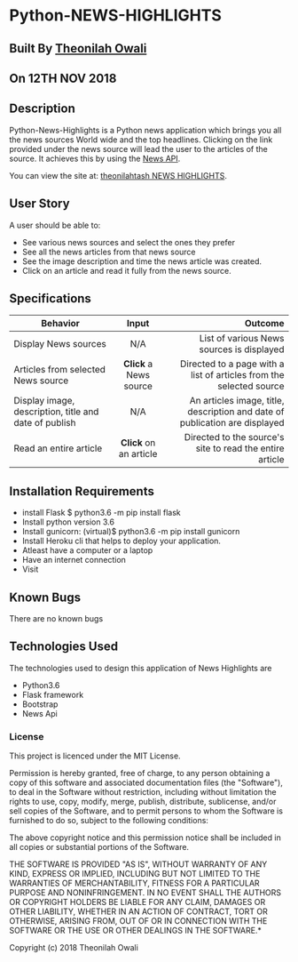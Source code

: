 # Python-NEWS-HIGHLIGHTS

## Built By [Theonilah Owali](https://github.com/theonilahtash/)

## On 12TH NOV 2018

## Description
Python-News-Highlights is a Python news application which brings you all the news sources World wide and the top headlines. Clicking on the link provided under the news source will lead the user to the articles of the source. It achieves this by using the [News API](https://newsapi.org/).

You can view the site at: [ theonilahtash NEWS HIGHLIGHTS](https://theonilahtash.herokuapp.com/).

## User Story
A user should be able to:
* See various news sources and select the ones they prefer
* See all the news articles from that news source
* See the image description and time the news article was created.
* Click on an article and read it fully from the news source.



## Specifications
| Behavior        | Input           | Outcome  |
| ------------- |:-------------:| -----:|
| Display News sources | N/A | List of various News sources is displayed |
| Articles from selected News source | **Click** a News source | Directed to a page with a list of articles from the selected source |
| Display image, description, title and date of publish | N/A | An articles image, title, description and date of publication are displayed |
| Read an entire article | **Click** on an article | Directed to the source's site to read the entire article |


## Installation Requirements
* install Flask
   $ python3.6 -m pip install flask
* Install  python version 3.6
* Install gunicorn:
   (virtual)$ python3.6 -m  pip install gunicorn
* Install Heroku cli that helps to deploy your application. 
* Atleast have a computer or a laptop
* Have an internet connection
* Visit 


## Known Bugs

   There are no known bugs



## Technologies Used
The technologies used to design this application of News Highlights are
  *	Python3.6
  * Flask framework
  * Bootstrap
  * News Api


### License
This project is licenced under the MIT License.

Permission is hereby granted, free of charge, to any person obtaining a copy of this software and associated documentation files (the "Software"), to deal in the Software without restriction, including without limitation the rights to use, copy, modify, merge, publish, distribute, sublicense, and/or sell copies of the Software, and to permit persons to whom the Software is furnished to do so, subject to the following conditions:

The above copyright notice and this permission notice shall be included in all copies or substantial portions of the Software.

THE SOFTWARE IS PROVIDED "AS IS", WITHOUT WARRANTY OF ANY KIND, EXPRESS OR IMPLIED, INCLUDING BUT NOT LIMITED TO THE WARRANTIES OF MERCHANTABILITY, FITNESS FOR A PARTICULAR PURPOSE AND NONINFRINGEMENT. IN NO EVENT SHALL THE AUTHORS OR COPYRIGHT HOLDERS BE LIABLE FOR ANY CLAIM, DAMAGES OR OTHER LIABILITY, WHETHER IN AN ACTION OF CONTRACT, TORT OR OTHERWISE, ARISING FROM, OUT OF OR IN CONNECTION WITH THE SOFTWARE OR THE USE OR OTHER DEALINGS IN THE SOFTWARE.*

Copyright (c) 2018 Theonilah Owali


































